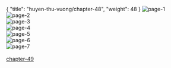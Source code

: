 { "title": "huyen-thu-vuong/chapter-48", "weight": 48 }
<img src="huyen-thu-vuong_0048_01-abe0e0a9eb38ad3a45eb4bca5eabf819.webp" alt="page-1" origin="https://3.bp.blogspot.com/-L8fbNVtCM-k/VzmRUIJOxMI/AAAAAAAG_gg/wscZJjt-IVs/s0/Huyen-Thu-Vuong-Chapter-48-P-2.jpg"><br/>
<img src="huyen-thu-vuong_0048_02-3e8566c807e25a531f62bc0b54359428.webp" alt="page-2" origin="https://3.bp.blogspot.com/-8Xeesy2v_mw/VzmRVRdizCI/AAAAAAAG_gk/-MdpvBkb824/s0/Huyen-Thu-Vuong-Chapter-48-P-3.jpg"><br/>
<img src="huyen-thu-vuong_0048_03-636db2a491a61377a2957b0e623e54a5.webp" alt="page-3" origin="https://3.bp.blogspot.com/-YwoFhGsKe0g/VzmRWVSuhNI/AAAAAAAG_go/2UOXvfqhtII/s0/Huyen-Thu-Vuong-Chapter-48-P-4.jpg"><br/>
<img src="huyen-thu-vuong_0048_04-00b83972d6ae170d97ab67e3cc565a33.webp" alt="page-4" origin="https://3.bp.blogspot.com/-dKdBaIzKMK8/VzmRXd_Q_bI/AAAAAAAG_gs/lgoL4_tstNs/s0/Huyen-Thu-Vuong-Chapter-48-P-5.jpg"><br/>
<img src="huyen-thu-vuong_0048_05-42ae185589bed0091d79cd7b7029ef0d.webp" alt="page-5" origin="https://3.bp.blogspot.com/-LSis1thQIbc/VzmRYnRUIDI/AAAAAAAG_gw/1bHo40E1DOU/s0/Huyen-Thu-Vuong-Chapter-48-P-6.jpg"><br/>
<img src="huyen-thu-vuong_0048_06-dcbb7a7fa0e4e94ce75d461255dcd7bf.webp" alt="page-6" origin="https://3.bp.blogspot.com/-ltCM7DqzWY4/VzmRZrFT4SI/AAAAAAAG_g0/I27KhRESGJ0/s0/Huyen-Thu-Vuong-Chapter-48-P-7.jpg"><br/>
<img src="huyen-thu-vuong_0048_07-800x1130-a31f90ae89a512f96965248ee2d20e47.webp" alt="page-7" origin="https://3.bp.blogspot.com/-i86xDI3ozhs/VzmRaur9HCI/AAAAAAAG_g4/OYxZwisj8eA/s0/Huyen-Thu-Vuong-Chapter-48-P-8.jpg"><br/>
<br/><a class="nextchap" href="/huyen-thu-vuong/chapter-49">chapter-49</a>
